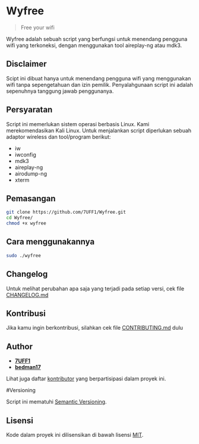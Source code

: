 # Wyfree
> Free your wifi

Wyfree adalah sebuah script yang berfungsi untuk menendang pengguna wifi yang terkoneksi, dengan menggunakan tool aireplay-ng atau mdk3.

## Disclaimer

Scipt ini dibuat hanya untuk menendang pengguna wifi yang menggunakan wifi tanpa sepengetahuan dan izin pemilik. Penyalahgunaan script ini adalah sepenuhnya tanggung jawab penggunanya.

## Persyaratan

Script ini memerlukan sistem operasi berbasis Linux. Kami merekomendasikan Kali Linux. Untuk menjalankan script diperlukan sebuah adaptor wireless dan tool/program berikut:

- iw
- iwconfig
- mdk3
- aireplay-ng
- airodump-ng
- xterm

## Pemasangan

```bash
git clone https://github.com/7UFF1/Wyfree.git
cd Wyfree/
chmod +x wyfree
```

## Cara menggunakannya

```bash
sudo ./wyfree
```

## Changelog

Untuk melihat perubahan apa saja yang terjadi pada setiap versi, cek file [CHANGELOG.md](https://github.com/7UFF1/Wyfree/blob/master/CHANGELOG.md)


## Kontribusi

Jika kamu ingin berkontribusi, silahkan cek file [CONTRIBUTING.md](https://github.com/7UFF1/Wyfree/blob/master/CONTRIBUTING.md) dulu

## Author

* **[7UFF1](https://github.com/7UFF1)**
* **[bedman17](https://github.com/bedman17)**

Lihat juga daftar [kontributor](https://github.com/7UFF1/wyfree/contributors) yang berpartisipasi dalam proyek ini.

#Versioning

Script ini mematuhi [Semantic Versioning](http://semver.org/spec/v2.0.0.html).

## Lisensi

Kode dalam proyek ini dilisensikan di bawah lisensi [MIT](https://github.com/7UFF1/Wyfree/blob/master/LICENSE).
